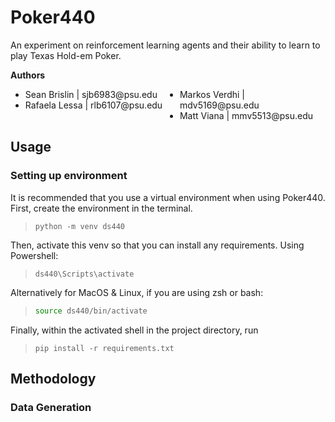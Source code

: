# Poker440
An experiment on reinforcement learning agents and their ability to learn to play Texas Hold-em Poker.

**Authors**
<ul style="columns: 2;">
    <li>Sean Brislin | sjb6983@psu.edu</li>
    <li>Rafaela Lessa | rlb6107@psu.edu</li>
    <li>Markos Verdhi | mdv5169@psu.edu</li>
    <li>Matt Viana | mmv5513@psu.edu</li>
</ul>

## Usage
### Setting up environment
It is recommended that you use a virtual environment when using Poker440. First, create the environment in the terminal.

>```pwsh
>python -m venv ds440
>```

Then, activate this venv so that you can install any requirements. Using Powershell:

>```pwsh
>ds440\Scripts\activate
>```

Alternatively for MacOS & Linux, if you are using zsh or bash:

>```bash
>source ds440/bin/activate
>```

Finally, within the activated shell in the project directory, run

>```pwsh
>pip install -r requirements.txt
>```

## Methodology

### Data Generation
### 
